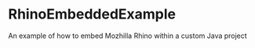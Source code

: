 RhinoEmbeddedExample
====================

An example of how to embed Mozhilla Rhino within a custom Java project
